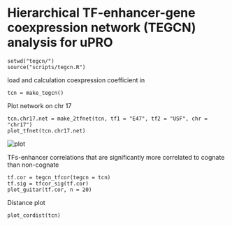 # Hierarchical TF-enhancer-gene coexpression network (TEGCN) analysis for uPRO

```
setwd("tegcn/")
source("scripts/tegcn.R")
```

load and calculation coexpression coefficient in
```
tcn = make_tegcn()
```

Plot network on chr 17
```
tcn.chr17.net = make_2tfnet(tcn, tf1 = "E47", tf2 = "USF", chr = "chr17")
plot_tfnet(tcn.chr17.net)
```
![plot](./tegcn/plot/chr17_tfnet.png)


TFs-enhancer correlations that are significantly more correlated to cognate than non-cognate
```
tf.cor = tegcn_tfcor(tegcn = tcn)
tf.sig = tfcor_sig(tf.cor)
plot_guitar(tf.cor, n = 20)
```

Distance plot
```
plot_cordist(tcn)
```

